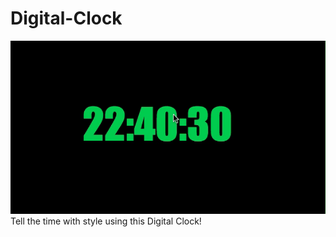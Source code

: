 # Digital-Clock
![](https://github.com/danielberrones/Digital-Clock/blob/master/giphy.gif)
Tell the time with style using this Digital Clock!
